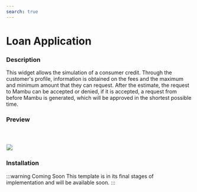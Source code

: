 ```yaml
---
search: true
---
```


# Loan Application

### Description
This widget allows the simulation of a consumer credit. Through the customer's profile, information is obtained on the fees and the maximum and minimum amount that they can request. After the estimate, the request to Mambu can be accepted or denied, if it is accepted, a request from before Mambu is generated, which will be approved in the shortest possible time.

### Preview
 <img src="/assets/img/dynamic/experiences/retail/loan-application-with-data.jpg" style="border: 1px solid #EEE; margin-top: 40px; max-width:600px;"> 


### Installation

:::warning Coming Soon
This template is in its final stages of implementation and will be available soon.
:::